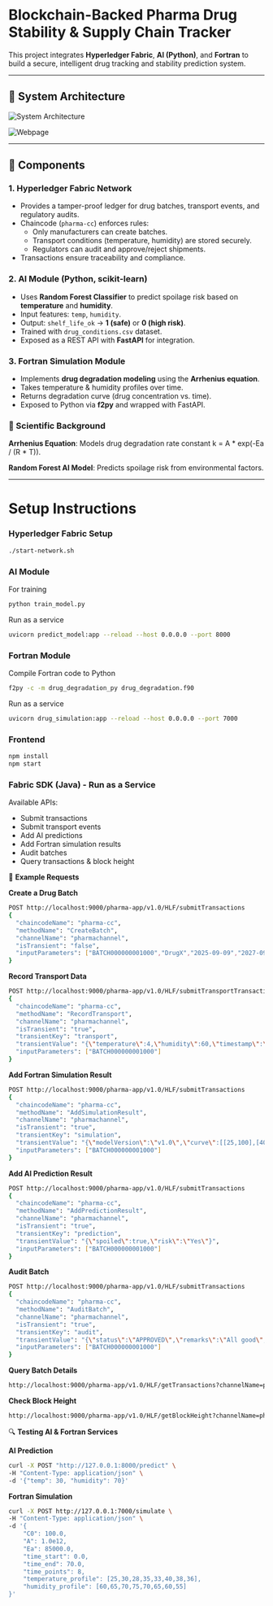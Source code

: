# **Blockchain-Backed Pharma Drug Stability & Supply Chain Tracker**

This project integrates **Hyperledger Fabric**, **AI (Python)**, and **Fortran** to build a secure, intelligent drug tracking and stability prediction system.

---

## **📌 System Architecture**

![System Architecture](./pharma_system_architecture.png)

![Webpage](./pharma_app.png)

---

## **🔹 Components**

### 1. Hyperledger Fabric Network
- Provides a tamper-proof ledger for drug batches, transport events, and regulatory audits.
- Chaincode (`pharma-cc`) enforces rules:
  - Only manufacturers can create batches.
  - Transport conditions (temperature, humidity) are stored securely.
  - Regulators can audit and approve/reject shipments.
- Transactions ensure traceability and compliance.

### 2. AI Module (Python, scikit-learn)
- Uses **Random Forest Classifier** to predict spoilage risk based on **temperature** and **humidity**.
- Input features: `temp`, `humidity`.
- Output: `shelf_life_ok` → **1 (safe)** or **0 (high risk)**.
- Trained with `drug_conditions.csv` dataset.
- Exposed as a REST API with **FastAPI** for integration.

### 3. Fortran Simulation Module
- Implements **drug degradation modeling** using the **Arrhenius equation**.
- Takes temperature & humidity profiles over time.
- Returns degradation curve (drug concentration vs. time).
- Exposed to Python via **f2py** and wrapped with FastAPI.

### **📖 Scientific Background**

**Arrhenius Equation**: Models drug degradation rate constant k = A * exp(-Ea / (R * T)).

**Random Forest AI Model**: Predicts spoilage risk from environmental factors.

---

# **Setup Instructions**

### Hyperledger Fabric Setup
```bash
./start-network.sh 
```

### AI Module

For training

```bash
python train_model.py
```

Run as a service

```bash
uvicorn predict_model:app --reload --host 0.0.0.0 --port 8000
```

### Fortran Module

Compile Fortran code to Python

```bash
f2py -c -m drug_degradation_py drug_degradation.f90
```

Run as a service

```bash
uvicorn drug_simulation:app --reload --host 0.0.0.0 --port 7000
```

### Frontend
```bash
npm install
npm start
```

### Fabric SDK (Java) - Run as a Service

Available APIs:

- Submit transactions
- Submit transport events
- Add AI predictions
- Add Fortran simulation results
- Audit batches
- Query transactions & block height

📡 **Example Requests**

**Create a Drug Batch**

```bash
POST http://localhost:9000/pharma-app/v1.0/HLF/submitTransactions
{
  "chaincodeName": "pharma-cc",
  "methodName": "CreateBatch",
  "channelName": "pharmachannel",
  "isTransient": "false",
  "inputParameters": ["BATCH000000001000","DrugX","2025-09-09","2027-09-09"]
}
```

**Record Transport Data**

```bash
POST http://localhost:9000/pharma-app/v1.0/HLF/submitTransportTransactions
{
  "chaincodeName": "pharma-cc",
  "methodName": "RecordTransport",
  "channelName": "pharmachannel",
  "isTransient": "true",
  "transientKey": "transport",
  "transientValue": "{\"temperature\":4,\"humidity\":60,\"timestamp\":\"2025-09-09T10:05:00Z\"}",
  "inputParameters": ["BATCH000000001000"]
}
```

**Add Fortran Simulation Result**

```bash
POST http://localhost:9000/pharma-app/v1.0/HLF/submitTransactions
{
  "chaincodeName": "pharma-cc",
  "methodName": "AddSimulationResult",
  "channelName": "pharmachannel",
  "isTransient": "true",
  "transientKey": "simulation",
  "transientValue": "{\"modelVersion\":\"v1.0\",\"curve\":[[25,100],[40,80]],\"notes\":\"accelerated stability\"}",
  "inputParameters": ["BATCH000000001000"]
}
```

**Add AI Prediction Result**

```bash
POST http://localhost:9000/pharma-app/v1.0/HLF/submitTransactions
{
  "chaincodeName": "pharma-cc",
  "methodName": "AddPredictionResult",
  "channelName": "pharmachannel",
  "isTransient": "true",
  "transientKey": "prediction",
  "transientValue": "{\"spoiled\":true,\"risk\":\"Yes\"}",
  "inputParameters": ["BATCH000000001000"]
}
```

**Audit Batch**

```bash
POST http://localhost:9000/pharma-app/v1.0/HLF/submitTransactions
{
  "chaincodeName": "pharma-cc",
  "methodName": "AuditBatch",
  "channelName": "pharmachannel",
  "isTransient": "true",
  "transientKey": "audit",
  "transientValue": "{\"status\":\"APPROVED\",\"remarks\":\"All good\",\"timestamp\":\"2025-09-09T10:15:00Z\"}",
  "inputParameters": ["BATCH000000001000"]
}
```

**Query Batch Details**

```bash
http://localhost:9000/pharma-app/v1.0/HLF/getTransactions?channelName=pharmachannel&chaincodeName=pharma-cc&methodName=GetBatchDetails&value=BATCH000000001000
```

**Check Block Height**

```bash
http://localhost:9000/pharma-app/v1.0/HLF/getBlockHeight?channelName=pharmachannel
```

🔍 **Testing AI & Fortran Services**

**AI Prediction**

```bash
curl -X POST "http://127.0.0.1:8000/predict" \
-H "Content-Type: application/json" \
-d '{"temp": 30, "humidity": 70}'
```

**Fortran Simulation**

```bash
curl -X POST http://127.0.0.1:7000/simulate \
-H "Content-Type: application/json" \
-d '{
    "C0": 100.0,
    "A": 1.0e12,
    "Ea": 85000.0,
    "time_start": 0.0,
    "time_end": 70.0,
    "time_points": 8,
    "temperature_profile": [25,30,28,35,33,40,38,36],
    "humidity_profile": [60,65,70,75,70,65,60,55]
}'
```

